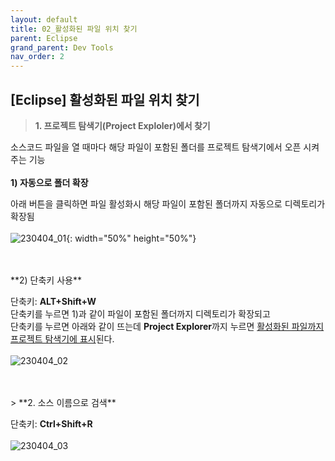 ```yaml
---
layout: default
title: 02_활성화된 파일 위치 찾기
parent: Eclipse
grand_parent: Dev Tools
nav_order: 2
---
```


## [Eclipse] 활성화된 파일 위치 찾기


> **1. 프로젝트 탐색기(Project Exploler)에서 찾기**  

소스코드 파일을 열 때마다 해당 파일이 포함된 폴더를 프로젝트 탐색기에서 오픈 시켜주는 기능  
<br/>
**1) 자동으로 폴더 확장**  
<div class="code-example" markdown="1">

아래 버튼을 클릭하면 파일 활성화시 해당 파일이 포함된 폴더까지 자동으로 디렉토리가 확장됨  
<br/>
![230404_01](https://user-images.githubusercontent.com/44853626/230548810-78367849-1792-4166-8882-4b0afd8ae5ce.png){: width="50%" height="50%"}

</div>
<br/>
<br/>
**2) 단축키 사용**  
<div class="code-example" markdown="1">

단축키: **ALT+Shift+W**  
단축키를 누르면 1)과 같이 파일이 포함된 폴더까지 디렉토리가 확장되고  
단축키를 누르면 아래와 같이 뜨는데 **Project Explorer**까지 누르면 <u>활성화된 파일까지 프로젝트 탐색기에 표시</u>된다.  
<br/>
![230404_02](https://user-images.githubusercontent.com/44853626/230549331-318380bf-62e2-430a-abf2-9c0c3e899360.png)

</div>
<br/>
<br/>
> **2. 소스 이름으로 검색**  
<div class="code-example" markdown="1">

단축키: **Ctrl+Shift+R**  
<br/>
![230404_03](https://user-images.githubusercontent.com/44853626/230549204-69dec6d1-343e-4b66-a345-5cc30014546a.png)

</div>



